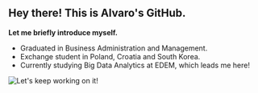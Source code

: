 ## Hey there! This is Alvaro's GitHub.
**Let me briefly introduce myself.**

 - Graduated in Business Administration and Management.
 - Exchange student in Poland, Croatia and South Korea.
 - Currently studying Big Data Analytics at EDEM, which leads me here!

![Let's keep working on it!](https://i.giphy.com/media/0jSXEQ6CW6l5pK7Lh9/giphy.gif)


